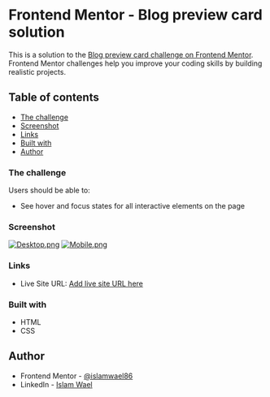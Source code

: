 # Frontend Mentor - Blog preview card solution

This is a solution to the [Blog preview card challenge on Frontend Mentor](https://www.frontendmentor.io/challenges/blog-preview-card-ckPaj01IcS). Frontend Mentor challenges help you improve your coding skills by building realistic projects. 

## Table of contents

  - [The challenge](#the-challenge)
  - [Screenshot](#screenshot)
  - [Links](#links)
  - [Built with](#built-with)
  - [Author](#author)

### The challenge

Users should be able to:

- See hover and focus states for all interactive elements on the page

### Screenshot

[![Desktop.png](https://i.postimg.cc/0yZjfJhf/Desktop.png)](https://postimg.cc/TKLT2hdL)
[![Mobile.png](https://i.postimg.cc/SNBfhHK5/Mobile.png)](https://postimg.cc/PPMwb3Yz)

### Links

- Live Site URL: [Add live site URL here](https://islamwael86.github.io/blog-preview-card-main/)

### Built with

- HTML
- CSS

## Author

- Frontend Mentor - [@islamwael86](https://www.frontendmentor.io/profile/islamwael86)
- LinkedIn - [Islam Wael](https://www.linkedin.com/in/islam-wael-808b50252/)

